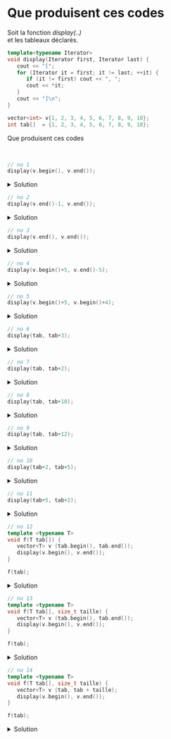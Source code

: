 # Que produisent ces codes

Soit la fonction *display(..)*<br>
et les tableaux déclarés.

~~~cpp
template<typename Iterator>
void display(Iterator first, Iterator last) {
   cout << "[";
   for (Iterator it = first; it != last; ++it) {
      if (it != first) cout << ", ";
      cout << *it;
   }
   cout << "]\n";
}

vector<int> v{1, 2, 3, 4, 5, 6, 7, 8, 9, 10};
int tab[]  = {1, 2, 3, 4, 5, 6, 7, 8, 9, 10};
~~~

Que produisent ces codes

<br>


~~~cpp
// no 1
display(v.begin(), v.end());
~~~

<details>
<summary>Solution</summary>

~~~
[1, 2, 3, 4, 5, 6, 7, 8, 9, 10]
~~~

------------------------------

</details>

~~~cpp
// no 2
display(v.end()-1, v.end());
~~~

<details>
<summary>Solution</summary>

~~~
[10]
~~~

------------------------------

</details>

~~~cpp
// no 3
display(v.end(), v.end());
~~~

<details>
<summary>Solution</summary>

~~~
[]
~~~

------------------------------

</details>

~~~cpp
// no 4
display(v.begin()+5, v.end()-5);
~~~

<details>
<summary>Solution</summary>

~~~
[]
~~~

------------------------------

</details>

~~~cpp
// no 5
display(v.begin()+5, v.begin()+4);
~~~

<details>
<summary>Solution</summary>

~~~
[6, 7, 8, 9, 10, ?, ?, ?, ..., ?]
~~~

⚠️ les itérateurs sont croisés => boucle infinie

------------------------------

</details>

~~~cpp
// no 6
display(tab, tab+3);
~~~

<details>
<summary>Solution</summary>

~~~
[1, 2, 3]
~~~

------------------------------

</details>

~~~cpp
// no 7
display(tab, tab+2);
~~~

<details>
<summary>Solution</summary>

~~~
[1, 2]
~~~

------------------------------

</details>

~~~cpp
// no 8
display(tab, tab+10);
~~~

<details>
<summary>Solution</summary>

~~~
[1, 2, 3, 4, 5, 6, 7, 8, 9, 10]
~~~

------------------------------

</details>

~~~cpp
// no 9
display(tab, tab+12);
~~~

<details>
<summary>Solution</summary>

~~~
[1, 2, 3, 4, 5, 6, 7, 8, 9, 10, ?, ?]
~~~

⚠️ en dehors du tableau => indéterminé

------------------------------

</details>

~~~cpp
// no 10
display(tab+2, tab+5);
~~~

<details>
<summary>Solution</summary>

~~~
[3, 4, 5]
~~~

------------------------------

</details>

~~~cpp
// no 11
display(tab+5, tab+2);
~~~

<details>
<summary>Solution</summary>

~~~
[6, 7, 8, 9, 10, ?, ?, ?, ? ... , ?]
~~~

⚠️ les itérateurs sont croisés => boucle infinie

------------------------------

</details>

~~~cpp
// no 12
template <typename T>
void f(T tab[]) {
   vector<T> v (tab.begin(), tab.end());
   display(v.begin(), v.end());
}

f(tab);
~~~

<details>
<summary>Solution</summary>

⚠️ ne compile pas<br>
`tab` tel que reçu dans la fonction n'est qu'un **pointeur sur le tableau**.<br>
Il n'y a donc aucune méthode `v.begin()` ou `v.end()` à disposition.

------------------------------

</details>

~~~cpp
// no 13
template <typename T>
void f(T tab[], size_t taille) {
   vector<T> v (tab.begin(), tab.end());
   display(v.begin(), v.end());
}

f(tab);
~~~

<details>
<summary>Solution</summary>

⚠️ ne compile pas<br>
`tab` tel que reçu dans la fonction n'est qu'un **pointeur sur le tableau**.<br>
Il n'y a donc aucune méthode `v.begin()` ou `v.end()` à disposition.

**NB** cette fois la taille a été passée en paramètre ...

------------------------------

</details>

~~~cpp
// no 14
template <typename T>
void f(T tab[], size_t taille) {
   vector<T> v (tab, tab + taille);
   display(v.begin(), v.end());
}

f(tab);
~~~

<details>
<summary>Solution</summary>

~~~
[1, 2, 3, 4, 5, 6, 7, 8, 9, 10]
~~~

👍 cette fois pas d'utilisation de `v.begin()` ou `v.end()`<br>mais de `tab` et `tab + taille` pour le constructeur de `v`.

------------------------------

</details>